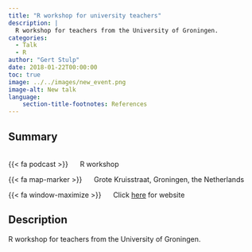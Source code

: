 ```yaml
---
title: "R workshop for university teachers"
description: |
  R workshop for teachers from the University of Groningen. 
categories:
  - Talk
  - R
author: "Gert Stulp"
date: 2018-01-22T00:00:00
toc: true
image: ../../images/new_event.png
image-alt: New talk
language: 
    section-title-footnotes: References
---
```



## Summary 
<br>
{{< fa podcast >}} &nbsp;&nbsp;&nbsp;&nbsp; R workshop

{{< fa map-marker >}} &nbsp;&nbsp;&nbsp;&nbsp; Grote Kruisstraat, Groningen, the Netherlands

{{< fa window-maximize >}} &nbsp;&nbsp;&nbsp;&nbsp; Click [here](http://stulp.gmw.rug.nl/22-01-2018/Rworkshop/) for website



## Description

R workshop for teachers from the University of Groningen.
